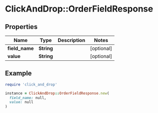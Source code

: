 # ClickAndDrop::OrderFieldResponse

## Properties

| Name | Type | Description | Notes |
| ---- | ---- | ----------- | ----- |
| **field_name** | **String** |  | [optional] |
| **value** | **String** |  | [optional] |

## Example

```ruby
require 'click_and_drop'

instance = ClickAndDrop::OrderFieldResponse.new(
  field_name: null,
  value: null
)
```

